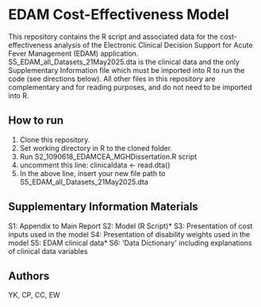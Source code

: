 # EDAM Cost-Effectiveness Model
This repository contains the R script and associated data for the cost-effectiveness analysis of the Electronic Clinical Decision Support for Acute Fever Management (EDAM) application.
S5_EDAM_all_Datasets_21May2025.dta is the clinical data and the only Supplementary Information file which must be imported into R to run the code (see directions below). 
All other files in this repository are complementary and for reading purposes, and do not need to be imported into R.

## How to run
1. Clone this repository.
2. Set working directory in R to the cloned folder.
3. Run S2_1090618_EDAMCEA_MGHDissertation.R script
4. uncomment this line: clinicaldata <- read.dta()
5. In the above line, insert your new file path to S5_EDAM_all_Datasets_21May2025.dta

## Supplementary Information Materials 
S1: Appendix to Main Report 
S2: Model (R Script)*
S3: Presentation of cost inputs used in the model
S4: Presentation of disability weights used in the model
S5: EDAM clinical data*
S6: 'Data Dictionary' including explanations of clinical data variables 

## Authors
YK, CP, CC, EW

